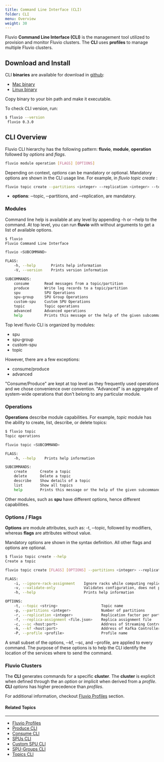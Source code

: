 ```yaml
---
title: Command Line Interface (CLI)
folder: CLI 
menu: Overview
weight: 30
---
```



Fluvio **Command Line Interface (CLI)** is the management tool utilized to provision and monitor Fluvio clusters. The **CLI** uses **profiles** to manage multiple Fluvio clusters. 

## Download and Install

CLI **binaries** are available for download in <a href="https://github.com/infinyon/fluvio/releases" target="_blank">github</a>:

* <a href="https://github.com/infinyon/fluvio/releases/latest" target="_blank">Mac binary</a>
* <a href="https://github.com/infinyon/fluvio/releases/latest" target="_blank">Linux binary</a>

Copy binary to your bin path and make it executable. 

To check CLI version, run:

```bash
$ fluvio --version
 fluvio 0.3.0
```

## CLI Overview

Fluvio CLI hierarchy has the following pattern: **fluvio**, **module**, **operation** followed by _options_ and _flags_. 

```bash
fluvio module operation [FLAGS] [OPTIONS]
```

Depending on context, _options_ can be mandatory or optional. Mandatory options are shown in the CLI usage line. For example, in _fluvio topic create_ :

```bash
fluvio topic create --partitions <integer> --replication <integer> --topic <string>
```

* **options**: &dash;&dash;topic,  &dash;&dash;partitions, and  &dash;&dash;replication, are mandatory.

### Modules

Command line help is available at any level by appending -h or &dash;&dash;help to the command. At top level, you can run **fluvio** with without arguments to get a list of available options.

```bash
$ fluvio 
Fluvio Command Line Interface

fluvio <SUBCOMMAND>

FLAGS:
    -h, --help       Prints help information
    -V, --version    Prints version information

SUBCOMMANDS:
    consume       Read messages from a topic/partition
    produce       Write log records to a topic/partition
    spu           SPU Operations
    spu-group     SPU Group Operations
    custom-spu    Custom SPU Operations
    topic         Topic operations
    advanced      Advanced operations
    help          Prints this message or the help of the given subcommand(s)
```

Top level fluvio CLI is organized by modules:

* spu
* spu-group
* custom-spu
* topic

However, there are a few exceptions:

* consume/produce
* advanced

"Consume/Produce" are kept at top level as they frequently used operations and we chose convenience over convention. "Advanced" is an aggregate of system-wide operations that don't belong to any particular module.

### Operations

**Operations** describe module capabilities. For example, _topic_ module has the ability to create, list, describe, or delete topics:

```bash
$ fluvio topic
Topic operations

fluvio topic <SUBCOMMAND>

FLAGS:
    -h, --help    Prints help information

SUBCOMMANDS:
    create      Create a topic
    delete      Delete a topic
    describe    Show details of a topic
    list        Show all topics
    help        Prints this message or the help of the given subcommand(s)
```

Other modules, such as **spu** have different options, hence different capabilities.

### Options / Flags

**Options** are module attributes, such as: -t, &dash;&dash;topic, followed by modifiers, whereas **flags** are attributes without value.

Mandatory options are shown in the syntax definition. All other flags and options are optional.

```bash
$ fluvio topic create --help
Create a topic

fluvio topic create [FLAGS] [OPTIONS] --partitions <integer> --replication <integer> --topic <string>

FLAGS:
    -i, --ignore-rack-assignment    Ignore racks while computing replica assignment
    -v, --validate-only             Validates configuration, does not provision
    -h, --help                      Prints help information

OPTIONS:
    -t, --topic <string>                    Topic name
    -p, --partitions <integer>              Number of partitions
    -r, --replication <integer>             Replication factor per partition
    -f, --replica-assignment <file.json>    Replica assignment file
    -c, --sc <host:port>                    Address of Streaming Controller
    -k, --kf <host:port>                    Address of Kafka Controller
    -P, --profile <profile>                 Profile name
```

A small subset of the options, &dash;&dash;kf, &dash;&dash;sc, and &dash;&dash;profile, are applied to every command. The purpose of these options is to help the CLI identify the location of the services where to send the command.

### Fluvio Clusters

The **CLI** generates commands for a specific **cluster**. The **cluster** is explicit when defined through the an  _option_ or implicit when derived from a _profile_. **CLI** _options_ has higher precedence than _profiles_. 

For additional information, checkout [Fluvio Profiles](./profiles) section.


#### Related Topics
-------------------
* [Fluvio Profiles](./profiles)
* [Produce CLI](./produce)
* [Consume CLI](./consume)
* [SPUs CLI](./spus)
* [Custom SPU CLI](./custom-spus)
* [SPU-Groups CLI](./spu-groups)
* [Topics CLI](./topics)